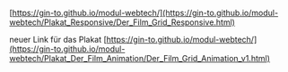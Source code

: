[https://gin-to.github.io/modul-webtech/](https://gin-to.github.io/modul-webtech/Plakat_Responsive/Der_Film_Grid_Responsive.html)


neuer Link für das Plakat
[https://gin-to.github.io/modul-webtech/](https://gin-to.github.io/modul-webtech/Plakat_Der_Film_Animation/Der_Film_Grid_Animation_v1.html)
